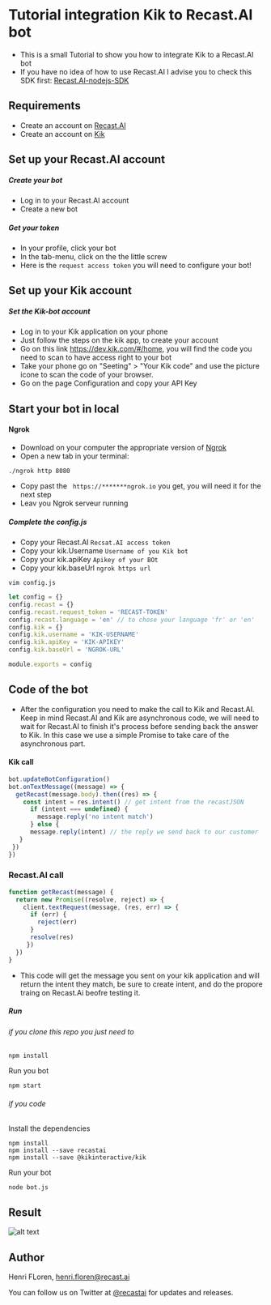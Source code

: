 # Tutorial integration Kik to Recast.AI bot

* This is a small Tutorial to show you how to integrate Kik to a Recast.AI bot
* If you have no idea of how to use Recast.AI I advise you to check this SDK first:  [Recast.AI-nodejs-SDK](https://github.com/RecastAI/SDK-NodeJs)

## Requirements
* Create an account on [Recast.AI](https://recast.ai/signup)
* Create an account on [Kik](https://kik.com/)

## Set up your Recast.AI account

##### Create your bot

* Log in to your Recast.AI account
* Create a new bot

##### Get your token

* In your profile, click your bot
* In the tab-menu, click on the the little screw
* Here is the `request access token` you will need to configure your bot!

## Set up your Kik account

##### Set the Kik-bot account

* Log in to your Kik application on your phone
* Just follow the steps on the kik app, to create your account
* Go on this link https://dev.kik.com/#/home, you will find the code you need to scan to have access right to your bot
* Take your phone go on "Seeting" > "Your Kik code" and use the picture icone to scan the code of your browser.
* Go on the page Configuration and copy your API Key

## Start your bot in local

#### Ngrok

* Download on your computer  the appropriate version of [Ngrok](https://ngrok.com/download)
* Open a new tab in your terminal:
```
./ngrok http 8080
```
* Copy past the ``` https://*******ngrok.io``` you get, you will need it for the next step
* Leav you Ngrok serveur running

##### Complete the config.js

* Copy your Recast.AI `Recsat.AI access token`
* Copy your kik.Username `Username of you Kik bot`
* Copy your kik.apiKey `Apikey of your BOt`
* Copy your kik.baseUrl  `ngrok https url`

```vim config.js```
```javascript
let config = {}
config.recast = {}
config.recast.request_token = 'RECAST-TOKEN'
config.recast.language = 'en' // to chose your language 'fr' or 'en'
config.kik = {}
config.kik.username = 'KIK-USERNAME'
config.kik.apiKey = 'KIK-APIKEY'
config.kik.baseUrl = 'NGROK-URL'

module.exports = config
```
## Code of the bot
* After the configuration you need to make the call to Kik and Recast.AI.
Keep in mind Recast.AI and Kik are asynchronous code, we will need to wait for Recast.AI to finish it's process before sending back the answer to Kik. In this case we use a simple Promise to take care of the asynchronous part.

#### Kik call
```javascript
bot.updateBotConfiguration()
bot.onTextMessage((message) => {
  getRecast(message.body).then((res) => {
    const intent = res.intent() // get intent from the recastJSON
      if (intent === undefined) {
        message.reply('no intent match')
      } else {
      message.reply(intent) // the reply we send back to our customer
   }
 })
})
```
### Recast.AI call
```javascript
function getRecast(message) {
  return new Promise((resolve, reject) => {
    client.textRequest(message, (res, err) => {
      if (err) {
        reject(err)
      }
      resolve(res)
     })
  })
}
```
* This code will get the message you sent on your kik application and will return the intent they match, be sure to create intent, and do the propore traing on Recast.Ai beofre testing it.

##### Run

###### if you clone this repo you just need to
```
npm install
```
Run you bot
```
npm start
```
###### if you code

Install the dependencies

```
npm install
npm install --save recastai
npm install --save @kikinteractive/kik
```

Run your bot

```
node bot.js
```

## Result

[logo]: https://blog.recast.ai/wp-content/uploads/2016/08/HcqvGX.gif "Result"

![alt text][logo]

## Author

Henri FLoren, henri.floren@recast.ai

You can follow us on Twitter at [@recastai](https://twitter.com/recastai) for updates and releases.
